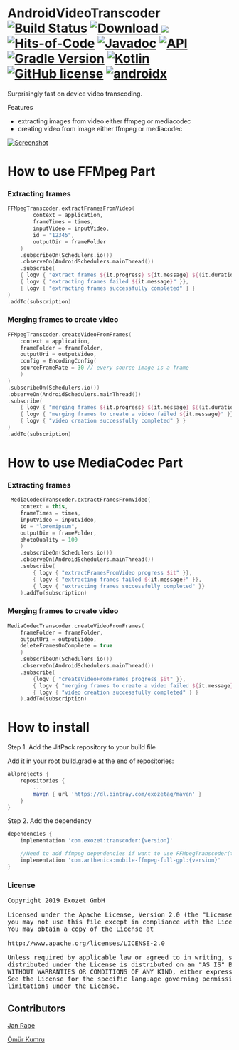 # AndroidVideoTranscoder [![Build Status](https://app.bitrise.io/app/09accd151a795e36/status.svg?token=qOMQISBTgdxyqBD6NSOzTg)](https://app.bitrise.io/app/09accd151a795e36) [ ![Download](https://api.bintray.com/packages/exozetag/maven/VideoTranscoder/images/download.svg) ](https://bintray.com/exozetag/maven/VideoTranscoder/_latestVersion) [![](https://jitpack.io/v/exozet/AndroidVideoTranscoder/month.svg)](https://jitpack.io/#exozet/AndroidVideoTranscoder) [![Hits-of-Code](https://hitsofcode.com/github/exozet/AndroidVideoTranscoder)](https://hitsofcode.com/view/github/exozet/AndroidVideoTranscoder) [![Javadoc](https://img.shields.io/badge/javadoc-SNAPSHOT-green.svg)](https://jitpack.io/com/github/exozet/AndroidVideoTranscoder/master-SNAPSHOT/javadoc/index.html)  [![API](https://img.shields.io/badge/API-21%2B-brightgreen.svg?style=flat)](https://android-arsenal.com/api?level=21) [![Gradle Version](https://img.shields.io/badge/gradle-5.6.1-green.svg)](https://docs.gradle.org/current/release-notes) [![Kotlin](https://img.shields.io/badge/kotlin-1.3.50-green.svg)](https://kotlinlang.org/) [![GitHub license](https://img.shields.io/badge/license-MIT-blue.svg)](LICENSE) [![androidx](https://img.shields.io/badge/androidx-brightgreen.svg)](https://developer.android.com/topic/libraries/support-library/refactor)

Surprisingly fast on device video transcoding.

Features

- extracting images from video either ffmpeg or mediacodec
- creating video from image either ffmpeg or mediacodec

[![Screenshot](screenshot.png)](screenshot.png)

# How to use FFMpeg Part

### Extracting frames

```kotlin
FFMpegTranscoder.extractFramesFromVideo(
		context = application, 
		frameTimes = times, 
		inputVideo = inputVideo, 
		id = "12345", 
		outputDir = frameFolder
	)
	.subscribeOn(Schedulers.io())
	.observeOn(AndroidSchedulers.mainThread())
	.subscribe(
	{ logv { "extract frames ${it.progress} ${it.message} ${(it.duration / 1000f).roundToInt()} s" } },
	{ logv { "extracting frames failed ${it.message}" }}, 
	{ logv { "extracting frames successfully completed" } }
)
.addTo(subscription)
``` 

### Merging frames to create video

```kotlin
FFMpegTranscoder.createVideoFromFrames(
	context = application,
	frameFolder = frameFolder,
	outputUri = outputVideo,
	config = EncodingConfig(
	sourceFrameRate = 30 // every source image is a frame
	)
)
.subscribeOn(Schedulers.io())
.observeOn(AndroidSchedulers.mainThread())
.subscribe(
	{ logv { "merging frames ${it.progress} ${it.message} ${(it.duration / 1000f).roundToInt()} s" } },
	{ logv { "merging frames to create a video failed ${it.message}" }}, 
	{ logv { "video creation successfully completed" } }
)
.addTo(subscription)
``` 

# How to use MediaCodec Part

### Extracting frames

```kotlin
 MediaCodecTranscoder.extractFramesFromVideo(
	context = this,
	frameTimes = times,
	inputVideo = inputVideo,
	id = "loremipsum",
	outputDir = frameFolder,
	photoQuality = 100
    )
	.subscribeOn(Schedulers.io())
	.observeOn(AndroidSchedulers.mainThread())
	.subscribe(
	    { logv { "extractFramesFromVideo progress $it" }},
	    { logv { "extracting frames failed ${it.message}" }}, 
	    { logv { "extracting frames successfully completed" }}
	).addTo(subscription)
```

### Merging frames to create video

```kotlin
MediaCodecTranscoder.createVideoFromFrames(
	frameFolder = frameFolder,
	outputUri = outputVideo,
	deleteFramesOnComplete = true
    )
	.subscribeOn(Schedulers.io())
	.observeOn(AndroidSchedulers.mainThread())
	.subscribe(
	    {logv { "createVideoFromFrames progress $it" }},
		{ logv { "merging frames to create a video failed ${it.message}" }}, 
		{ logv { "video creation successfully completed" } }
	).addTo(subscription)
```

# How to install

Step 1. Add the JitPack repository to your build file

Add it in your root build.gradle at the end of repositories:

```groovy
allprojects {
	repositories {
		...
		maven { url 'https://dl.bintray.com/exozetag/maven' }
	}
}
```

Step 2. Add the dependency

```groovy
dependencies {
	implementation 'com.exozet:transcoder:{version}'

	//Need to add ffmpeg dependencies if want to use FFMpegTranscoder(tested version 4.3.1.LTS)
	implementation 'com.arthenica:mobile-ffmpeg-full-gpl:{version}'
}
```

### License

<pre>
Copyright 2019 Exozet GmbH

Licensed under the Apache License, Version 2.0 (the "License");
you may not use this file except in compliance with the License.
You may obtain a copy of the License at

http://www.apache.org/licenses/LICENSE-2.0

Unless required by applicable law or agreed to in writing, software
distributed under the License is distributed on an "AS IS" BASIS,
WITHOUT WARRANTIES OR CONDITIONS OF ANY KIND, either express or implied.
See the License for the specific language governing permissions and
limitations under the License.
</pre>


## Contributors

[Jan Rabe](jan.rabe@exozet.com)

[Ömür Kumru](https://github.com/omurkmr)

